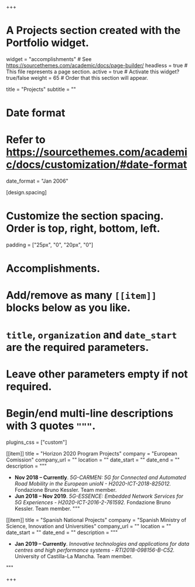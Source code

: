 +++
# A Projects section created with the Portfolio widget.
widget = "accomplishments"  # See https://sourcethemes.com/academic/docs/page-builder/
headless = true  # This file represents a page section.
active = true  # Activate this widget? true/false
weight = 65  # Order that this section will appear.

title = "Projects"
subtitle = ""

# Date format
#   Refer to https://sourcethemes.com/academic/docs/customization/#date-format
date_format = "Jan 2006"

[design.spacing]
  # Customize the section spacing. Order is top, right, bottom, left.
  padding = ["25px", "0", "20px", "0"]

# Accomplishments.
#   Add/remove as many `[[item]]` blocks below as you like.
#   `title`, `organization` and `date_start` are the required parameters.
#   Leave other parameters empty if not required.
#   Begin/end multi-line descriptions with 3 quotes `"""`.

plugins_css = ["custom"]

[[item]]
  title = "Horizon 2020 Program Projects"
  company = "European Comission"
  company_url = ""
  location = ""
  date_start = ""
  date_end = ""
  description = """   
  * **Nov 2018 – Currently**. _5G-CARMEN: 5G for Connected and Automated Road Mobility in the European unioN - H2020-ICT-2018-825012._ Fondazione Bruno Kessler. Team member.
  * **Jun 2018 – Nov 2019**. _5G-ESSENCE: Embedded Network Services for 5G Experiences - H2020-ICT-2016-2-761592._ Fondazione Bruno Kessler. Team member.
"""

[[item]]
  title = "Spanish National Projects"
  company = "Spanish Ministry of Science, Innovation and Universities"
  company_url = ""
  location = ""
  date_start = ""
  date_end = ""
  description = """   
  * **Jan 2019 – Currently**. _Innovative technologies and applications for data centres and high performance systems - RTI2018-098156-B-C52._ University of Castilla-La Mancha. Team member.

"""
<!-- 
[[item]]
  organization = "Horizon 2020 Program"
  organization_url = "https://5g-ppp.eu/5g-carmen/"
  title = "5G-CARMEN: 5G for Connected and Automated Road Mobility in the European unioN - H2020-ICT-2018-825012"
  url = "https://www.5gcarmen.eu/"
  date_start = "2018-11-01"
  date_end = ""
  description = "Fondazione Bruno Kessler. Team member."

[[item]]
  organization = "Horizon 2020 Program"
  organization_url = "https://5g-ppp.eu/5g-essence/"
  title = "5G-ESSENCE: Embedded Network Services for 5G Experiences - H2020-ICT-2016-2-761592"
  url = "http://www.5g-essence-h2020.eu/"
  date_start = "2018-06-01"
  date_end = ""
  description = "Fondazione Bruno Kessler. Team member."

[[item]]
  organization = "Spanish Ministry of Science, Innovation and Universities"
  organization_url = "http://www.ciencia.gob.es/"
  title = "Innovative technologies and applications for data centres and high performance systems - RTI2018-098156-B-C52"
  date_start = "2019-01-01"
  date_end = ""
  description = "University of Castilla-La Mancha. Team member."

[[item]]
  organization = "Castilla-La Mancha Regional Government"
  organization_url = "http://www.ciencia.gob.es/"
  title = "Techniques for improved video encoding and distribution over Wi-Fi networks - SBPLY/17/180501/000353"
  date_start = "2018-09-01"
  date_end = ""
  description = "University of Castilla-La Mancha. Team member."

[[item]]
  organization = "Spanish Ministry of Science, Innovation and Universities"
  organization_url = "http://www.ciencia.gob.es/"
  title = "Techniques to improve the performance, energy consumption and resource management of servers and services. Optimization of encoding and distribution of the multimedia content - TIN2015-66972-C5-2-R"
  date_start = "2016-01-01"
  date_end = "2018-12-31"
  description = "University of Castilla-La Mancha. Team member."

[[item]]
  organization = "Ministry of Economy and Competitiveness of Spain"
  organization_url = "http://www.ciencia.gob.es/"
  title = "Improvement of the architecture of servers, services, and applications - TIN2012-38341-C04-04"
  date_start = "2013-01-01"
  date_end = "2015-12-31"
  description = "University of Castilla-La Mancha. Team member."
 -->
+++

